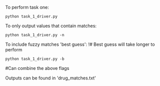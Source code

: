 To perform task one:

    python task_1_driver.py

To only output values that contain matches:

    python task_1_driver.py -n

To include fuzzy matches 'best guess':
    !# Best guess will take longer to perform

    python task_1_driver.py -b

#Can combine the above flags

Outputs can be found in 'drug_matches.txt'
